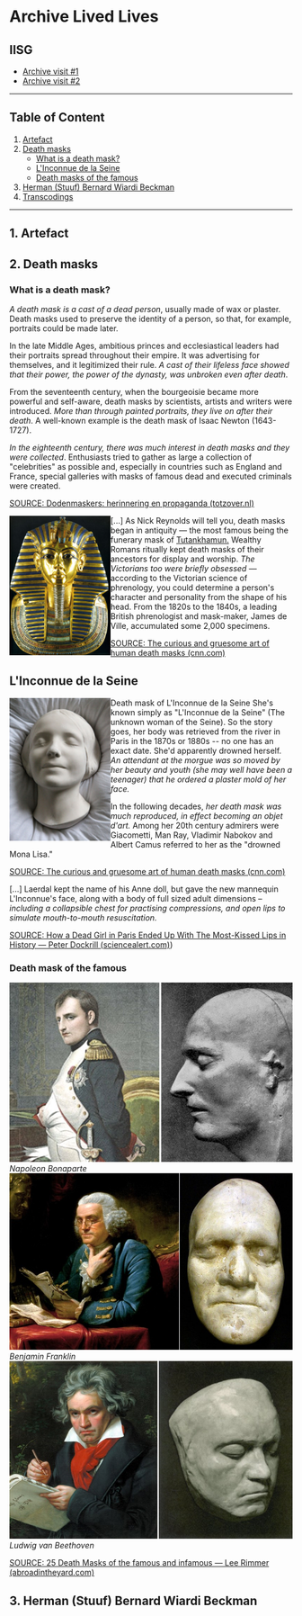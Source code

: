 # Archive Lived Lives

## IISG
- [Archive visit #1](https://drive.google.com/drive/folders/1xEyiUqV9R-NkfZ8kPi8OIN-Qvtdjhcg7)
- [Archive visit #2](https://drive.google.com/drive/folders/1DO__XSRJpY4XvSEWM5V8nNJd9kC02zep)

---

## Table of Content

1. [ Artefact ](#1)
2. [ Death masks ](#2)
   - [ What is a death mask? ](#2.1)
   - [ L'Inconnue de la Seine ](#2.2)
   - [ Death masks of the famous ](#2.3)
3. [ Herman (Stuuf) Bernard Wiardi Beckman ](#3)
4. [ Transcodings ](#4)

---

<a name="1"></a>
## 1. Artefact

<a name="2"></a>
## 2. Death masks

<a name="2.1"></a>
### What is a death mask?
*A death mask is a cast of a dead person*, usually made of wax or plaster. Death masks used to preserve the identity of a person, so that, for example, portraits could be made later.

In the late Middle Ages, ambitious princes and ecclesiastical leaders had their portraits spread throughout their empire. It was advertising for themselves, and it legitimized their rule. *A cast of their lifeless face showed that their power, the power of the dynasty, was unbroken even after death*.

From the seventeenth century, when the bourgeoisie became more powerful and self-aware, death masks by scientists, artists and writers were introduced. *More than through painted portraits, they live on after their death*. A well-known example is the death mask of Isaac Newton (1643-1727).

*In the eighteenth century, there was much interest in death masks and they were collected*. Enthusiasts tried to gather as large a collection of "celebrities" as possible and, especially in countries such as England and France, special galleries with masks of famous dead and executed criminals were created.

[SOURCE: Dodenmaskers: herinnering en propaganda ⁠(totzover.nl)](https://www.totzover.nl/ontdek-de-dood/top-13-collectie/dodenmaskers/)

<img align="left" width="180" height="auto" src="Images/Tutankhamon.jpg">

[...] As Nick Reynolds will tell you, death masks began in antiquity — the most famous being the funerary mask of [Tutankhamun.](https://en.wikipedia.org/wiki/Mask_of_Tutankhamun) Wealthy Romans ritually kept death masks of their ancestors for display and worship. *The Victorians too were briefly obsessed* — according to the Victorian science of phrenology, you could determine a person's character and personality from the shape of his head. From the 1820s to the 1840s, a leading British phrenologist and mask-maker, James de Ville, accumulated some 2,000 specimens.

[SOURCE: The curious and gruesome art of human death masks (cnn.com)](https://edition.cnn.com/style/article/death-masks/index.html)

<a name="2.2"></a>
## L'Inconnue de la Seine

<img align="left" width="180" height="auto" src="Images/Seine.jpg">

Death mask of L'Inconnue de la Seine
She's known simply as "L'Inconnue de la Seine" (The unknown woman of the Seine). So the story goes, her body was retrieved from the river in Paris in the 1870s or 1880s -- no one has an exact date. She'd apparently drowned herself. *An attendant at the morgue was so moved by her beauty and youth (she may well have been a teenager) that he ordered a plaster mold of her face.*

In the following decades, *her death mask was much reproduced, in effect becoming an objet d'art.* Among her 20th century admirers were Giacometti, Man Ray, Vladimir Nabokov and Albert Camus referred to her as the "drowned Mona Lisa."

[SOURCE: The curious and gruesome art of human death masks (cnn.com)](https://edition.cnn.com/style/article/death-masks/index.html)

[...] Laerdal kept the name of his Anne doll, but gave the new mannequin L'Inconnue's face, along with a body of full sized adult dimensions – *including a collapsible chest for practising compressions, and open lips to simulate mouth-to-mouth resuscitation.*

[SOURCE: How a Dead Girl in Paris Ended Up With The Most-Kissed Lips in History — Peter Dockrill (sciencealert.com)](https://www.sciencealert.com/how-dead-girl-paris-ended-up-most-kissed-lips-in-history-l-inconnue-de-la-seine-resusci-anne-cpr-annie-death-mask))

<a name="2.3"></a>
### Death mask of the famous

![Napoleon Bonaparte](Images/Napoleon.jpg) *Napoleon Bonaparte*
![Benjamin Franklin](Images/Franklin.jpg) *Benjamin Franklin*
![Ludwig van Beethoven](Images/Beethoven.jpg) *Ludwig van Beethoven*

[SOURCE: 25 Death Masks of the famous and infamous — Lee Rimmer (abroadintheyard.com)](https://www.abroadintheyard.com/25-death-masks-of-the-famous-and-infamous/)

<a name="3"></a>
## 3. Herman (Stuuf) Bernard Wiardi Beckman




